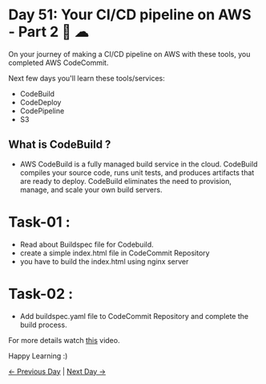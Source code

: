 # Day 51: Your CI/CD pipeline on AWS - Part 2 🚀 ☁

On your journey of making a CI/CD pipeline on AWS with these tools, you completed AWS CodeCommit.

Next few days you'll learn these tools/services:

- CodeBuild
- CodeDeploy
- CodePipeline
- S3

## What is CodeBuild ?

- AWS CodeBuild is a fully managed build service in the cloud. CodeBuild compiles your source code, runs unit tests, and produces artifacts that are ready to deploy. CodeBuild eliminates the need to provision, manage, and scale your own build servers.

# Task-01 :

- Read about Buildspec file for Codebuild.
- create a simple index.html file in CodeCommit Repository
- you have to build the index.html using nginx server

# Task-02 :

- Add buildspec.yaml file to CodeCommit Repository and complete the build process.

For more details watch [this](https://youtu.be/p5i3cMCQ760) video.

Happy Learning :)

[← Previous Day](../day50/README.md) | [Next Day →](../day52/README.md)
